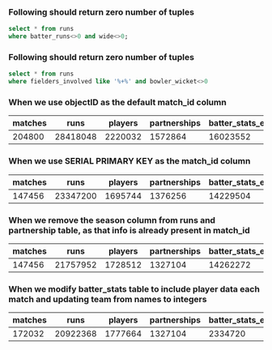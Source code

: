 ### Following should return zero number of tuples
```sql
select * from runs
where batter_runs<>0 and wide<>0;
```

### Following should return zero number of tuples
```sql
select * from runs
where fielders_involved like '%+%' and bowler_wicket<>0
```

### When we use objectID as the default match_id column

| matches | runs | players | partnerships | batter_stats_each_match | ipl |
|---------|------|---------|--------------|-------------------------|-----|
| 204800  | 28418048 | 2220032 | 1572864 | 16023552 | 56599331 |

### When we use SERIAL PRIMARY KEY as the match_id column

| matches | runs | players | partnerships | batter_stats_each_match | ipl |
|---------|------|---------|--------------|-------------------------|-----|
| 147456  | 23347200 | 1695744 | 1376256 | 14229504 | 48562979 |

### When we remove the season column from runs and partnership table, as that info is already present in match_id
 | matches | runs | players | partnerships | batter_stats_each_match | ipl |
 |---------|------|---------|--------------|-------------------------|-----|
 | 147456  | 21757952 | 1728512 | 1327104 | 14262272 | 46866947 |

 ### When we modify batter_stats table to include player data each match and updating team from names to integers
| matches | runs | players | partnerships | batter_stats_each_match | ipl |
|---------|------|---------|--------------|-------------------------|-----|
| 172032  | 20922368 | 1777664 | 1327104 | 2334720 | 35636003 |
